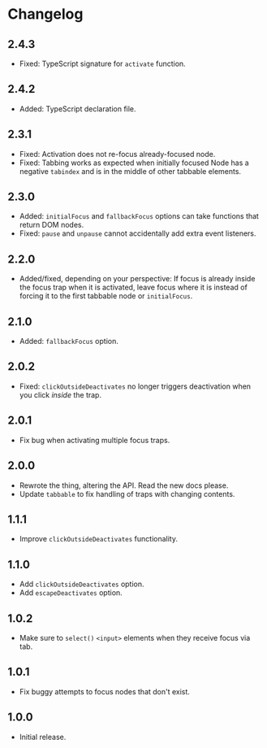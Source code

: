 # Changelog

## 2.4.3

- Fixed: TypeScript signature for `activate` function.

## 2.4.2

- Added: TypeScript declaration file.

## 2.3.1

- Fixed: Activation does not re-focus already-focused node.
- Fixed: Tabbing works as expected when initially focused Node has a negative `tabindex` and is in the middle of other tabbable elements.

## 2.3.0

- Added: `initialFocus` and `fallbackFocus` options can take functions that return DOM nodes.
- Fixed: `pause` and `unpause` cannot accidentally add extra event listeners.

## 2.2.0

- Added/fixed, depending on your perspective: If focus is already inside the focus trap when it is activated, leave focus where it is instead of forcing it to the first tabbable node or `initialFocus`.

## 2.1.0

- Added: `fallbackFocus` option.

## 2.0.2

- Fixed: `clickOutsideDeactivates` no longer triggers deactivation when you click *inside* the trap.

## 2.0.1

- Fix bug when activating multiple focus traps.

## 2.0.0

- Rewrote the thing, altering the API. Read the new docs please.
- Update `tabbable` to fix handling of traps with changing contents.

## 1.1.1

- Improve `clickOutsideDeactivates` functionality.

## 1.1.0

- Add `clickOutsideDeactivates` option.
- Add `escapeDeactivates` option.

## 1.0.2

- Make sure to `select()` `<input>` elements when they receive focus via tab.

## 1.0.1

- Fix buggy attempts to focus nodes that don't exist.

## 1.0.0

- Initial release.
